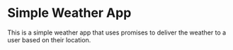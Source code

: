 # Simple Weather App

This is a simple weather app that uses promises to deliver the weather to a user
based on their location.
